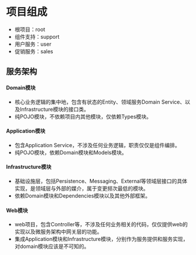 # 项目组成

- 根项目：root
- 组件支持：support
- 用户服务：user
- 促销服务：sales

## 服务架构

#### Domain模块

- 核心业务逻辑的集中地，包含有状态的Entity、领域服务Domain Service、以及Infrastructure模块的接口类。
- 纯POJO模块，不依赖项目内其他模块，仅依赖Types模块。

#### Application模块

- 包含Application Service，不涉及任何业务逻辑，职责仅仅是组件编排。
- 纯POJO模块，依赖Domain模块和Models模块。

#### Infrastructure模块

- 基础设施层，包括Persistence、Messaging、External等领域层接口的具体实现，是领域层与外部的媒介，属于变更频次最低的模块。
- 依赖Domain模块和Dependencies模块以及其他外部框架。

#### Web模块

- web项目，包含Controller等，不涉及任何业务相关的代码，仅仅提供web的实现以及微服务架构中网关层的功能。
- 集成Application模块和Infrastructure模块，分别作为服务提供和服务实现，对domain模块应该是不可知的。


